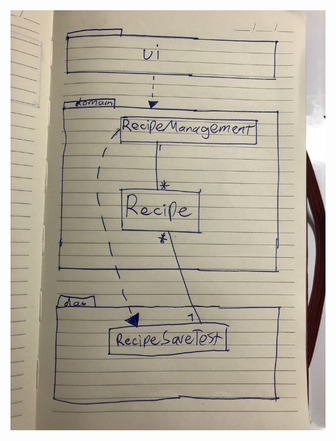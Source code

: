 <img src="https://github.com/Eddiejjay/ot-harjoitustyo/blob/master/ReseptiXApp/dokumentaatio/Kuvat/luokkaPakkausAlustava.jpg">
